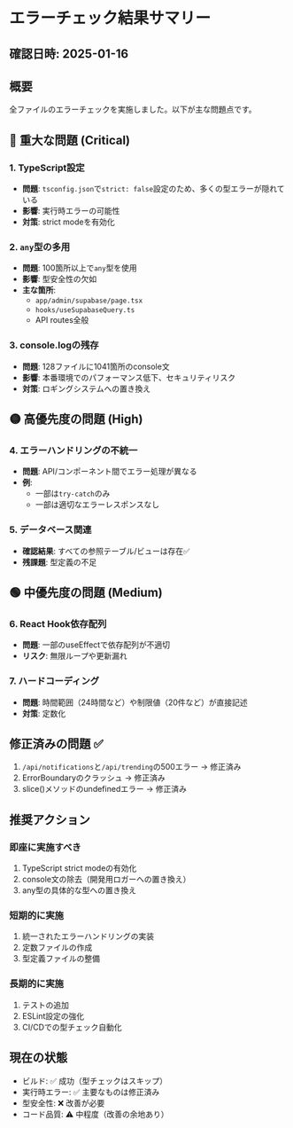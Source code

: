 # エラーチェック結果サマリー

## 確認日時: 2025-01-16

## 概要
全ファイルのエラーチェックを実施しました。以下が主な問題点です。

## 🔴 重大な問題 (Critical)

### 1. TypeScript設定
- **問題**: `tsconfig.json`で`strict: false`設定のため、多くの型エラーが隠れている
- **影響**: 実行時エラーの可能性
- **対策**: strict modeを有効化

### 2. `any`型の多用
- **問題**: 100箇所以上で`any`型を使用
- **影響**: 型安全性の欠如
- **主な箇所**:
  - `app/admin/supabase/page.tsx`
  - `hooks/useSupabaseQuery.ts`
  - API routes全般

### 3. console.logの残存
- **問題**: 128ファイルに1041箇所のconsole文
- **影響**: 本番環境でのパフォーマンス低下、セキュリティリスク
- **対策**: ロギングシステムへの置き換え

## 🟡 高優先度の問題 (High)

### 4. エラーハンドリングの不統一
- **問題**: API/コンポーネント間でエラー処理が異なる
- **例**: 
  - 一部は`try-catch`のみ
  - 一部は適切なエラーレスポンスなし

### 5. データベース関連
- **確認結果**: すべての参照テーブル/ビューは存在✅
- **残課題**: 型定義の不足

## 🟢 中優先度の問題 (Medium)

### 6. React Hook依存配列
- **問題**: 一部のuseEffectで依存配列が不適切
- **リスク**: 無限ループや更新漏れ

### 7. ハードコーディング
- **問題**: 時間範囲（24時間など）や制限値（20件など）が直接記述
- **対策**: 定数化

## 修正済みの問題 ✅

1. `/api/notifications`と`/api/trending`の500エラー → 修正済み
2. ErrorBoundaryのクラッシュ → 修正済み
3. slice()メソッドのundefinedエラー → 修正済み

## 推奨アクション

### 即座に実施すべき
1. TypeScript strict modeの有効化
2. console文の除去（開発用ロガーへの置き換え）
3. any型の具体的な型への置き換え

### 短期的に実施
1. 統一されたエラーハンドリングの実装
2. 定数ファイルの作成
3. 型定義ファイルの整備

### 長期的に実施
1. テストの追加
2. ESLint設定の強化
3. CI/CDでの型チェック自動化

## 現在の状態
- ビルド: ✅ 成功（型チェックはスキップ）
- 実行時エラー: ✅ 主要なものは修正済み
- 型安全性: ❌ 改善が必要
- コード品質: ⚠️ 中程度（改善の余地あり）